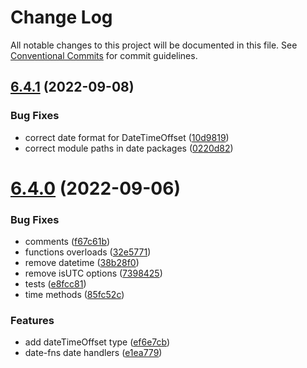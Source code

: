 # Change Log

All notable changes to this project will be documented in this file.
See [Conventional Commits](https://conventionalcommits.org) for commit guidelines.

<a name="6.4.1"></a>
## [6.4.1](https://github.com/projects/leancodepl/repos/js_corelibrary/compare/diff?targetBranch=refs%2Ftags%2Fv6.4.0&sourceBranch=refs%2Ftags%2Fv6.4.1) (2022-09-08)


### Bug Fixes

* correct date format for DateTimeOffset ([10d9819](https://github.com/projects/leancodepl/repos/js_corelibrary/commits/10d9819))
* correct module paths in date packages ([0220d82](https://github.com/projects/leancodepl/repos/js_corelibrary/commits/0220d82))





<a name="6.4.0"></a>
# [6.4.0](https://github.com/projects/leancodepl/repos/js_corelibrary/compare/diff?targetBranch=refs%2Ftags%2Fv6.3.0&sourceBranch=refs%2Ftags%2Fv6.4.0) (2022-09-06)


### Bug Fixes

* comments ([f67c61b](https://github.com/projects/leancodepl/repos/js_corelibrary/commits/f67c61b))
* functions overloads ([32e5771](https://github.com/projects/leancodepl/repos/js_corelibrary/commits/32e5771))
* remove datetime ([38b28f0](https://github.com/projects/leancodepl/repos/js_corelibrary/commits/38b28f0))
* remove isUTC options ([7398425](https://github.com/projects/leancodepl/repos/js_corelibrary/commits/7398425))
* tests ([e8fcc81](https://github.com/projects/leancodepl/repos/js_corelibrary/commits/e8fcc81))
* time methods ([85fc52c](https://github.com/projects/leancodepl/repos/js_corelibrary/commits/85fc52c))


### Features

* add dateTimeOffset type ([ef6e7cb](https://github.com/projects/leancodepl/repos/js_corelibrary/commits/ef6e7cb))
* date-fns date handlers ([e1ea779](https://github.com/projects/leancodepl/repos/js_corelibrary/commits/e1ea779))
